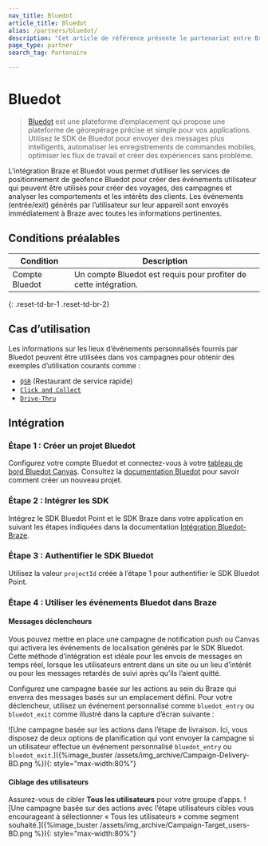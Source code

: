 ```yaml
---
nav_title: Bluedot
article_title: Bluedot
alias: /partners/bluedot/
description: "Cet article de référence présente le partenariat entre Braze et Bluedot, une plateforme d’emplacement, offrant une plateforme de géorepérage précise et simple pour vos applications."
page_type: partner
search_tag: Partenaire

---
```


# Bluedot

> [Bluedot](https://bluedot.io/) est une plateforme d’emplacement qui propose une plateforme de géorepérage précise et simple pour vos applications. Utilisez le SDK de Bluedot pour envoyer des messages plus intelligents, automatiser les enregistrements de commandes mobiles, optimiser les flux de travail et créer des expériences sans problème. 

L’intégration Braze et Bluedot vous permet d’utiliser les services de positionnement de geofence Bluedot pour créer des événements utilisateur qui peuvent être utilisés pour créer des voyages, des campagnes et analyser les comportements et les intérêts des clients. Les événements (entrée/exit) générés par l’utilisateur sur leur appareil sont envoyés immédiatement à Braze avec toutes les informations pertinentes. 

## Conditions préalables

| Condition | Description |
|---|---|
| Compte Bluedot | Un compte Bluedot est requis pour profiter de cette intégration. |
{: .reset-td-br-1 .reset-td-br-2}

## Cas d’utilisation

Les informations sur les lieux d’événements personnalisés fournis par Bluedot peuvent être utilisées dans vos campagnes pour obtenir des exemples d’utilisation courants comme :
- [`QSR`](https://bluedot.io/solutions/quick-service-restaurants/) (Restaurant de service rapide)
- [`Click and Collect`](https://bluedot.io/solutions/click-and-collect/)
- [`Drive-Thru`](https://bluedot.io/solutions/qsr-drive-thru/) 

## Intégration

### Étape 1 : Créer un projet Bluedot
Configurez votre compte Bluedot et connectez-vous à votre [tableau de bord Bluedot Canvas](https://docs.bluedot.io/canvas/). Consultez la [documentation Bluedot]((https://docs.bluedot.io/canvas/creating-a-new-project/)) pour savoir comment créer un nouveau projet.

### Étape 2 : Intégrer les SDK
Intégrez le SDK Bluedot Point et le SDK Braze dans votre application en suivant les étapes indiquées dans la documentation [Intégration Bluedot-Braze](https://docs.bluedot.io/integrations/braze-integration/).

### Étape 3 : Authentifier le SDK Bluedot
Utilisez la valeur `projectId` créée à l’étape 1 pour authentifier le SDK Bluedot Point.

### Étape 4 : Utiliser les événements Bluedot dans Braze

#### Messages déclencheurs

Vous pouvez mettre en place une campagne de notification push ou Canvas qui activera les événements de localisation générés par le SDK Bluedot. Cette méthode d’intégration est idéale pour les envois de messages en temps réel, lorsque les utilisateurs entrent dans un site ou un lieu d’intérêt ou pour les messages retardés de suivi après qu’ils l’aient quitté.

Configurez une campagne basée sur les actions au sein du Braze qui enverra des messages basés sur un emplacement défini. Pour votre déclencheur, utilisez un événement personnalisé comme `bluedot_entry` ou `bluedot_exit` comme illustré dans la capture d’écran suivante :

![Une campagne basée sur les actions dans l’étape de livraison. Ici, vous disposez de deux options de planification qui vont envoyer la campagne si un utilisateur effectue un événement personnalisé `bluedot_entry` ou `bluedot_exit`.]({%image_buster /assets/img_archive/Campaign-Delivery-BD.png %}){: style="max-width:80%"}

#### Ciblage des utilisateurs

Assurez-vous de cibler **Tous les utilisateurs** pour votre groupe d’apps.
![Une campagne basée sur des actions avec l’étape utilisateurs cibles vous encourageant à sélectionner « Tous les utilisateurs » comme segment souhaité.]({%image_buster /assets/img_archive/Campaign-Target_users-BD.png %}){: style="max-width:80%"}